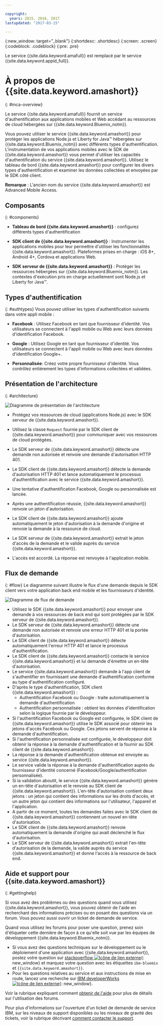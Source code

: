```yaml
---

copyright:
  years: 2015, 2016, 2017
lastupdated: "2017-03-15"

---
```


{:new_window: target="_blank"}
{:shortdesc: .shortdesc}
{:screen: .screen}
{:codeblock: .codeblock}
{:pre: .pre}

Le service {{site.data.keyword.amafull}} est remplacé par le service {{site.data.keyword.appid_full}}.

# À propos de {{site.data.keyword.amashort}}
{: #mca-overview}


Le service {{site.data.keyword.amafull}} fournit un service d'authentification aux applications mobiles et Web accédant au
ressources de cloud hébergées sur {{site.data.keyword.Bluemix_notm}}.

Vous pouvez utiliser le service {{site.data.keyword.amashort}} pour protéger les applications Node.js et Liberty for Java&trade; hébergées sur {{site.data.keyword.Bluemix_notm}} avec différents types d'authentification. L'instrumentation de vos applications mobiles avec le SDK de {{site.data.keyword.amashort}} vous permet d'utiliser les capacités d'authentification du service {{site.data.keyword.amashort}}. Utilisez le tableau de bord
{{site.data.keyword.amashort}} pour configurer les divers types d'authentification et examiner les données
collectées et envoyées par le SDK côté client.

**Remarque** : L'ancien nom du service {{site.data.keyword.amashort}} est Advanced Mobile Access.

## Composants
{: #components}

* **Tableau de bord {{site.data.keyword.amashort}}** : configurez différents types d'authentification

* **SDK client de {{site.data.keyword.amashort}}** : Instrumenter les applications mobiles pour leur permettre d'utiliser les fonctionnalités {{site.data.keyword.amashort}}. Plateformes
prises en charge : iOS 8+, Android 4+, Cordova et applications Web.

* **SDK serveur de {{site.data.keyword.amashort}}** : Protéger les ressources hébergées sur {{site.data.keyword.Bluemix_notm}}. Les contextes d'exécution pris en charge actuellement sont Node.js et Liberty for Java&trade;.

## Types d'authentification
{: #authtypes}
Vous pouvez utiliser les types d'authentification suivants dans votre appli mobile :

* **Facebook** : Utilisez Facebook en tant que fournisseur d'identité. Vos utilisateurs se connectent à l'appli mobile ou Web avec leurs données d'identification Facebook.

* **Google** : Utilisez Google en tant que fournisseur d'identité. Vos utilisateurs se connectent à l'appli mobile ou Web avec leurs données d'identification Google+.

* **Personnalisée**: Créez votre propre fournisseur d'identité. Vous contrôlez entièrement les types d'informations collectées et validées.

## Présentation de l'architecture
{: #architecture}

![Diagramme de présentation de l'architecture](images/mca-overview.jpg)

* Protégez vos ressources de cloud (applications Node.js) avec le SDK serveur de {{site.data.keyword.amashort}}.

* Utilisez la classe `Request` fournie par le SDK client de {{site.data.keyword.amashort}} pour communiquer avec vos ressources de cloud protégées.

* Le SDK serveur de {{site.data.keyword.amashort}} détecte une demande non autorisée et renvoie une demande d'autorisation HTTP 401.

* Le SDK client de {{site.data.keyword.amashort}} détecte la demande d'autorisation HTTP 401 et lance automatiquement le processus d'authentification
avec le service {{site.data.keyword.amashort}}.

* Une tentative d'authentification Facebook, Google ou personnalisée est lancée.

* Après une authentification réussie, {{site.data.keyword.amashort}} renvoie un jeton d'autorisation.

* Le SDK client de {{site.data.keyword.amashort}} ajoute automatiquement le jeton d'autorisation à la demande d'origine et renvoie la demande à la
ressource de cloud.

* Le SDK serveur de {{site.data.keyword.amashort}} extrait le jeton d'accès de la demande et le valide auprès du service
{{site.data.keyword.amashort}}.

* L'accès est accordé.  La réponse est renvoyée à l'application mobile.

## Flux de demande
{: #flow}
Le diagramme suivant illustre le flux d'une demande depuis le SDK client vers votre application back end
mobile et les fournisseurs d'identité.

![Diagramme de flux de demande](images/mca-sequence-overview.jpg)

* Utilisez le SDK {{site.data.keyword.amashort}} pour envoyer une demande à vos ressources de back end qui sont protégées par le SDK serveur de {{site.data.keyword.amashort}}.
* Le SDK serveur de {{site.data.keyword.amashort}} détecte une demande non autorisée et renvoie une erreur HTTP 401 et la portée d'autorisation.
* Le SDK client de {{site.data.keyword.amashort}} détecte automatiquement l'erreur HTTP 401 et lance le processus d'authentification.
* Le SDK client de {{site.data.keyword.amashort}} contacte le service {{site.data.keyword.amashort}} et lui demande d'émettre un en-tête d'autorisation.
* Le service {{site.data.keyword.amashort}} demande à l'app client de s'authentifier en fournissant une demande d'authentification conforme au type d'authentification configuré.
* D'après le type d'authentification, SDK client {{site.data.keyword.amashort}} :
   * Authentification Facebook ou Google : traite automatiquement la demande d'authentification
   * Authentification personnalisée : obtient les données d'identification selon la logique fournie par le développeur.
* Si l'authentification Facebook ou Google est configurée, le SDK client de {{site.data.keyword.amashort}} utilise le SDK associé pour obtenir les jetons d'accès Facebook ou Google. Ces jetons servent de réponse à la demande d'authentification.
* Si l'authentification personnalisée est configurée, le développeur doit obtenir la réponse à la demande d'authentification et la fournir au SDK client de
{{site.data.keyword.amashort}}.
* La réponse à la demande d'authentification obtenue est envoyée au service {{site.data.keyword.amashort}}.
* Le service valide la réponse à la demande d'authentification auprès du fournisseur d'identité concerné (Facebook/Google/authentification personnalisée).
* Si la validation aboutit, le service {{site.data.keyword.amashort}} génère un en-tête d'autorisation et le renvoie au SDK client de
{{site.data.keyword.amashort}}. L'en-tête d'autorisation contient deux jetons : un jeton qui contient des informations sur les droits d'accès, et un autre jeton qui contient des informations sur l'utilisateur, l'appareil et l'application.
* A partir de ce moment, toutes les demandes faites avec le SDK client de {{site.data.keyword.amashort}} contiennent un nouvel en-tête d'autorisation.
* Le SDK client de {{site.data.keyword.amashort}} renvoie automatiquement la demande d'origine qui avait déclenché le flux d'autorisation.
* Le SDK serveur de {{site.data.keyword.amashort}} extrait l'en-tête d'autorisation de la demande, la valide auprès du service {{site.data.keyword.amashort}} et donne l'accès à la ressource de back end.


## Aide et support pour {{site.data.keyword.amashort}}
{: #gettinghelp}

Si vous avez des problèmes ou des questions quand vous utilisez {{site.data.keyword.amashort}}, vous pouvez obtenir de l'aide en recherchant des informations précises ou en posant des questions via un forum. Vous pouvez aussi ouvrir un ticket de demande de service.

Quand vous utilisez les forums pour poser une question, prenez soin d'étiqueter cette dernière de façon à ce qu'elle soit vue par les équipes de développement {{site.data.keyword.Bluemix_notm}}.

* Si vous avez des questions techniques sur le développement ou le déploiement d'une application avec {{site.data.keyword.amashort}}, postez votre question sur [stackoverflow ![Icône de lien externe](../../icons/launch-glyph.svg "Icône de lien externe")](http://stackoverflow.com/search?q={{site.data.keyword.amashort}}+ibm-bluemix){: new_window} et marquez votre question avec les étiquettes `ibm-bluemix` et `{{site.data.keyword.amashort}}`.
* Pour les questions relatives au service et aux instructions de mise en route, lancez une recherche sur [IBM developerWorks ![Icône de lien externe](../../icons/launch-glyph.svg "Icône de lien externe")](https://developer.ibm.com/answers/search.html?f=&type=question&redirect=search%2Fsearch&sort=relevance&q=mobile+client+access%20%2B[bluemix]){: new_window}.


Voir la rubrique expliquant comment [obtenir de l'aide](https://www.{DomainName}/docs/support/index.html#getting-help) pour plus de détails sur l'utilisation des forums.

Pour plus d'informations sur l'ouverture d'un ticket de demande de service IBM, sur les niveaux de support disponibles ou les niveaux de gravité des tickets, voir la rubrique décrivant [comment contacter le support](https://www.{DomainName}/docs/support/index.html#contacting-support).
